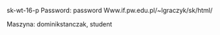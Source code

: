 sk-wt-16-p
Password: password
Www.if.pw.edu.pl/~lgraczyk/sk/html/




Maszyna: dominikstanczak, student

